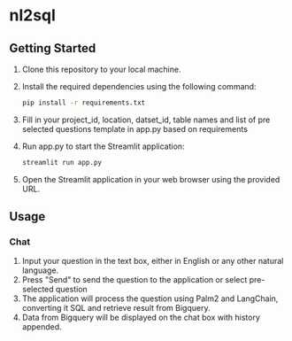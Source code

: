 # nl2sql

## Getting Started

1. Clone this repository to your local machine.
1. Install the required dependencies using the following command:

    ```bash
    pip install -r requirements.txt
    ```

1. Fill in your project_id, location, datset_id, table names and list of pre selected questions template in app.py based on requirements

1. Run app.py to start the Streamlit application:

    ```bash
    streamlit run app.py
    ```

1. Open the Streamlit application in your web browser using the provided URL.

## Usage

### Chat
1. Input your question in the text box, either in English or any other natural language.
1. Press "Send" to send the question to the application or select pre-selected question
1. The application will process the question using Palm2 and LangChain, converting it SQL and retrieve result from Bigquery.
1. Data from Bigquery will be displayed on the chat box with history appended.
